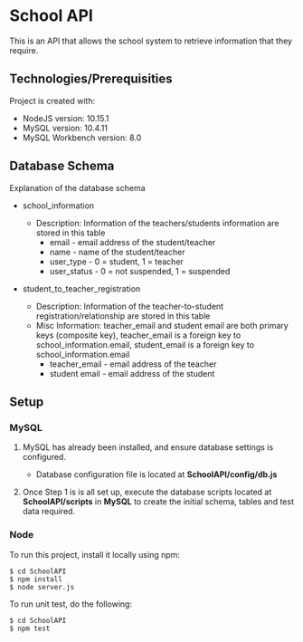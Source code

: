 # School API

This is an API that allows the school system to retrieve information that they require.
	
## Technologies/Prerequisities

Project is created with:
* NodeJS version: 10.15.1
* MySQL version: 10.4.11
* MySQL Workbench version: 8.0

## Database Schema

Explanation of the database schema

* school_information
  * Description: Information of the teachers/students information are stored in this table
    * email - email address of the student/teacher
    * name - name of the student/teacher
    * user_type - 0 = student, 1 = teacher
    * user_status - 0 = not suspended, 1 = suspended
  
* student_to_teacher_registration
  * Description: Information of the teacher-to-student registration/relationship are stored in this table
  * Misc Information: teacher_email and student email are both primary keys (composite key), teacher_email is a foreign key to school_information.email, student_email is a foreign key to school_information.email
      * teacher_email - email address of the teacher
      * student email - email address of the student


## Setup

### **MySQL**

1. MySQL has already been installed, and ensure database settings is configured.
   * Database configuration file is located at **SchoolAPI/config/db.js**


2. Once Step 1 is is all set up, execute the database scripts located at **SchoolAPI/scripts** in **MySQL** to create the initial schema, tables and test data required.

### **Node**

To run this project, install it locally using npm:

```
$ cd SchoolAPI
$ npm install
$ node server.js
```

To run unit test, do the following:

```
$ cd SchoolAPI
$ npm test
```